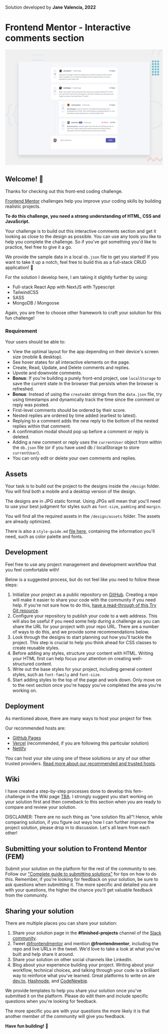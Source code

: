 Solution developed by **Jane Valencia, 2022**

# Frontend Mentor - Interactive comments section

![Design preview for the Interactive comments section coding challenge](./design/desktop-preview.jpg)

## Welcome! 👋

Thanks for checking out this front-end coding challenge.

[Frontend Mentor](https://www.frontendmentor.io) challenges help you improve your coding skills by building realistic projects.

**To do this challenge, you need a strong understanding of HTML, CSS and JavaScript.**

Your challenge is to build out this interactive comments section and get it looking as close to the design as possible. You can use any tools you like to help you complete the challenge. So if you've got something you'd like to practice, feel free to give it a go.

We provide the sample data in a local `db.json` file to get you started! If you want to take it up a notch, feel free to build this as a full-stack CRUD application! 🚀

For the solution I develop here, I am taking it slightly further by using:
- Full-stack React App with NextJS with Typescript
- TailwindCSS
- SASS
- MongoDB / Mongoose

Again, you are free to choose other framework to craft your solution for this fun challenge!

### Requirement

Your users should be able to:

- View the optimal layout for the app depending on their device's screen size (mobile & desktop).
- See hover states for all interactive elements on the page.
- Create, Read, Update, and Delete comments and replies.
- Upvote and downvote comments.
- **Bonus**: If you're building a purely front-end project, use `localStorage` to save the current state in the browser that persists when the browser is refreshed.
- **Bonus**: Instead of using the `createdAt` strings from the `data.json` file, try using timestamps and dynamically track the time since the comment or reply was posted.
- First-level comments should be ordered by their score.
- Nested replies are ordered by time added (earliest to latest).
- Replying to a comment adds the new reply to the bottom of the nested replies within that comment.
- A confirmation modal should pop up before a comment or reply is deleted.
- Adding a new comment or reply uses the `currentUser` object from within the `db.json` file (or if you have used db / localStorage to store `currentUser`).
- You can only edit or delete your own comments and replies.

## Assets

Your task is to build out the project to the designs inside the `/design` folder. You will find both a mobile and a desktop version of the design. 

The designs are in JPG static format. Using JPGs will mean that you'll need to use your best judgment for styles such as `font-size`, `padding` and `margin`. 

You will find all the required assets in the `/design/assets` folder. The assets are already optimized.

There is also a `style-guide.md` [file here](https://github.com/janevalencia/fem-comments/blob/staging/style-guide.md), containing the information you'll need, such as color palette and fonts.

## Development

Feel free to use any project management and development workflow that you feel comfortable with! 

Below is a suggested process, but do not feel like you need to follow these steps:

1. Initialize your project as a public repository on [GitHub](https://github.com/). Creating a repo will make it easier to share your code with the community if you need help. If you're not sure how to do this, [have a read-through of this Try Git resource](https://try.github.io/).
2. Configure your repository to publish your code to a web address. This will also be useful if you need some help during a challenge as you can share the URL for your project with your repo URL. There are a number of ways to do this, and we provide some recommendations below.
3. Look through the designs to start planning out how you'll tackle the project. This step is crucial to help you think ahead for CSS classes to create reusable styles.
4. Before adding any styles, structure your content with HTML. Writing your HTML first can help focus your attention on creating well-structured content.
5. Write out the base styles for your project, including general content styles, such as `font-family` and `font-size`.
6. Start adding styles to the top of the page and work down. Only move on to the next section once you're happy you've completed the area you're working on.

## Deployment

As mentioned above, there are many ways to host your project for free. 

Our recommended hosts are:

- [GitHub Pages](https://pages.github.com/)
- [Vercel](https://vercel.com/) (recommended, if you are following this particular solution)
- [Netlify](https://www.netlify.com/)

You can host your site using one of these solutions or any of our other trusted providers. [Read more about our recommended and trusted hosts](https://medium.com/frontend-mentor/frontend-mentor-trusted-hosting-providers-bf000dfebe).

## Wiki

I have created a step-by-step processes done to develop this fem-challenge in the Wiki page [TBA](). I strongly suggest you start working on your solution first and then comeback to this section when you are ready to compare and review your solution. 

DISCLAIMER: There are no such thing as "one solution fits all"! Hence, while comparing solution, if you figure out ways how I can further improve the project solution, please drop in to discussion. Let's all learn from each other!

## Submitting your solution to Frontend Mentor (FEM)

Submit your solution on the platform for the rest of the community to see. Follow our ["Complete guide to submitting solutions"](https://medium.com/frontend-mentor/a-complete-guide-to-submitting-solutions-on-frontend-mentor-ac6384162248) for tips on how to do this. Remember, if you're looking for feedback on your solution, be sure to ask questions when submitting it. The more specific and detailed you are with your questions, the higher the chance you'll get valuable feedback from the community.

## Sharing your solution

There are multiple places you can share your solution:

1. Share your solution page in the **#finished-projects** channel of the [Slack community](https://www.frontendmentor.io/slack). 
2. Tweet [@frontendmentor](https://twitter.com/frontendmentor) and mention **@frontendmentor**, including the repo and live URLs in the tweet. We'd love to take a look at what you've built and help share it around.
3. Share your solution on other social channels like LinkedIn.
4. Blog about your experience building your project. Writing about your workflow, technical choices, and talking through your code is a brilliant way to reinforce what you've learned. Great platforms to write on are [dev.to](https://dev.to/), [Hashnode](https://hashnode.com/), and [CodeNewbie](https://community.codenewbie.org/).

We provide templates to help you share your solution once you've submitted it on the platform. Please do edit them and include specific questions when you're looking for feedback. 

The more specific you are with your questions the more likely it is that another member of the community will give you feedback.

**Have fun building!** 🚀
